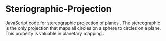 # Steriographic-Projection
JavaScript code for stereographic projection of planes . The stereographic is the only projection that maps all circles on a sphere to circles on a plane. This property is valuable in planetary mapping . 
